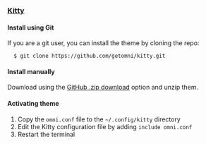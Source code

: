 ### [Kitty](https://sw.kovidgoyal.net/kitty/)

#### Install using Git

If you are a git user, you can install the theme by cloning the repo:

```
  $ git clone https://github.com/getomni/kitty.git
```

#### Install manually

Download using the [GitHub .zip download](https://github.com/getomni/kitty/archive/main.zip) option and unzip them.

#### Activating theme

1. Copy the `omni.conf` file to the `~/.config/kitty` directory
2. Edit the Kitty configuration file by adding `include omni.conf`
3. Restart the terminal
